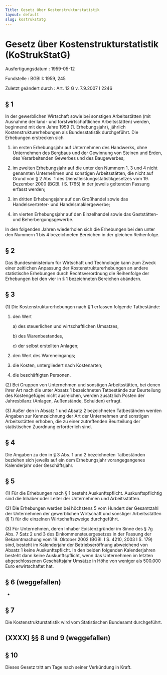 ```yaml
---
Title: Gesetz über Kostenstrukturstatistik
layout: default
slug: kostrukstatg
---
```


# Gesetz über Kostenstrukturstatistik (KoStrukStatG)

Ausfertigungsdatum
:   1959-05-12

Fundstelle
:   BGBl I: 1959, 245

Zuletzt geändert durch
:   Art. 12 G v. 7.9.2007 I 2246


## § 1

In der gewerblichen Wirtschaft sowie bei sonstigen Arbeitsstätten (mit
Ausnahme der land- und forstwirtschaftlichen Arbeitsstätten) werden,
beginnend mit dem Jahre 1959 (1. Erhebungsjahr), jährlich
Kostenstrukturerhebungen als Bundesstatistik durchgeführt. Die
Erhebungen erstrecken sich

1.  im ersten Erhebungsjahr auf Unternehmen des Handwerks, ohne
    Unternehmen des Bergbaus und der Gewinnung von Steinen und Erden, des
    Verarbeitenden Gewerbes und des Baugewerbes;


2.  im zweiten Erhebungsjahr auf die unter den Nummern 1, 3 und 4 nicht
    genannten Unternehmen und sonstigen Arbeitsstätten, die nicht auf
    Grund von § 2 Abs. 1 des Dienstleistungsstatistikgesetzes vom 19.
    Dezember 2000 (BGBl. I S. 1765) in der jeweils geltenden Fassung
    erfasst werden;


3.  im dritten Erhebungsjahr auf den Großhandel sowie das
    Handelsvertreter- und Handelsmaklergewerbe;


4.  im vierten Erhebungsjahr auf den Einzelhandel sowie das Gaststätten-
    und Beherbergungsgewerbe.



In den folgenden Jahren wiederholen sich die Erhebungen bei den unter
den Nummern 1 bis 4 bezeichneten Bereichen in der gleichen
Reihenfolge.


## § 2

Das Bundesministerium für Wirtschaft und Technologie kann zum Zweck
einer zeitlichen Anpassung der Kostenstrukturerhebungen an andere
statistische Erhebungen durch Rechtsverordnung die Reihenfolge der
Erhebungen bei den vier in § 1 bezeichneten Bereichen abändern.


## § 3

(1) Die Kostenstrukturerhebungen nach § 1 erfassen folgende
Tatbestände:

1.  den Wert

    a)  des steuerlichen und wirtschaftlichen Umsatzes,


    b)  des Warenbestandes,


    c)  der selbst erstellten Anlagen;





2.  den Wert des Wareneingangs;


3.  die Kosten, untergliedert nach Kostenarten;


4.  die beschäftigten Personen.




(2) Bei Gruppen von Unternehmen und sonstigen Arbeitsstätten, bei
denen ihrer Art nach die unter Absatz 1 bezeichneten Tatbestände zur
Beurteilung des Kostengefüges nicht ausreichen, werden zusätzlich
Posten der Jahresbilanz (Anlagen, Außenstände, Schulden) erfragt.

(3) Außer den in Absatz 1 und Absatz 2 bezeichneten Tatbeständen
werden Angaben zur Kennzeichnung der Art der Unternehmen und sonstigen
Arbeitsstätten erhoben, die zu einer zutreffenden Beurteilung der
statistischen Zuordnung erforderlich sind.


## § 4

Die Angaben zu den in § 3 Abs. 1 und 2 bezeichneten Tatbeständen
beziehen sich jeweils auf ein dem Erhebungsjahr vorangegangenes
Kalenderjahr oder Geschäftsjahr.


## § 5

(1) Für die Erhebungen nach § 1 besteht Auskunftspflicht.
Auskunftspflichtig sind die Inhaber oder Leiter der Unternehmen und
Arbeitsstätten.

(2) Die Erhebungen werden bei höchstens 5 vom Hundert der Gesamtzahl
der Unternehmen der gewerblichen Wirtschaft und sonstiger
Arbeitsstätten (§ 1) für  die einzelnen Wirtschaftszweige
durchgeführt.

(3) Für Unternehmen, deren Inhaber Existenzgründer im Sinne des § 7g
Abs. 7 Satz 2 und 3 des Einkommensteuergesetzes in der Fassung der
Bekanntmachung vom  19. Oktober 2002 (BGBl. I S. 4210, 2003 I S. 179)
sind, besteht im Kalenderjahr der Betriebseröffnung abweichend von
Absatz 1 keine Auskunftspflicht. In den beiden folgenden
Kalenderjahren besteht dann keine Auskunftspflicht, wenn das
Unternehmen im letzten abgeschlossenen Geschäftsjahr Umsätze in Höhe
von weniger als 500.000 Euro erwirtschaftet hat.


## § 6 (weggefallen)

-


## § 7

Die Kostenstrukturstatistik wird vom Statistischen Bundesamt
durchgeführt.


## (XXXX) §§ 8 und 9 (weggefallen)



## § 10

Dieses Gesetz tritt am Tage nach seiner Verkündung in Kraft.

